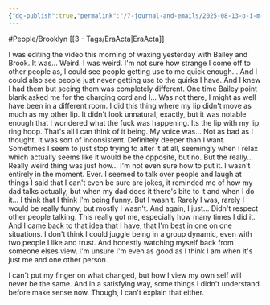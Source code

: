 ```yaml
---
{"dg-publish":true,"permalink":"/7-journal-and-emails/2025-08-13-o-i-m-not-human/"}
---
```


#People/Brooklyn [[3 - Tags/EraActa\|EraActa]]


I was editing the video this morning of waxing yesterday with Bailey and Brook. It was... Weird. I was weird. I'm not sure how strange I come off to other people as, I could see people getting use to me quick enough... And I could also see people just never getting use to the quirks I have. And I knew I had them but seeing them was completely different. One time Bailey point blank asked me for the charging cord and I... Was not there, I might as well have been in a different room. I did this thing where my lip didn't move as much as my other lip. It didn't look unnatural, exactly, but it was notable enough that I wondered what the fuck was happening. Its the lip with my lip ring hoop. That's all I can think of it being. My voice was... Not as bad as I thought. It was sort of inconsistent. Definitely deeper than I want. Sometimes I seem to just stop trying to alter it at all, seemingly when I relax which actually seems like it would be the opposite, but no. But the really... Really weird thing was just how... I'm not even sure how to put it. I wasn't entirely in the moment. Ever. I seemed to talk over people and laugh at things I said that I can't even be sure are jokes, it reminded me of how my dad talks actually, but when my dad does it there's bite to it and when I do it... I think that I think I'm being funny. But I wasn't. Rarely I was, rarely I would be really funny, but mostly I wasn't. And again, I just... Didn't respect other people talking. This really got me, especially how many times I did it. And I came back to that idea that I have, that I'm best in one on one situations. I don't think I could juggle being in a group dynamic, even with two people I like and trust. And honestly watching myself back from someone elses view, I'm unsure I'm even as good as I think I am when it's just me and one other person. 

I can't put my finger on what changed, but how I view my own self will never be the same. And in a satisfying way, some things I didn't understand before make sense now. Though, I can't explain that either. 